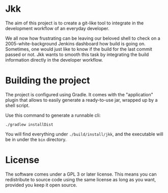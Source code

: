 Jkk
===

The aim of this project is to create a git-like tool to integrate in the development workflow of an everyday developer.

We all now how frustrating can be leaving our beloved shell to check on a 2005-white-background Jenkins dashboard how
build is going on. Sometimes, one would just like to know if the build for the last commit passed or not. Jkk wants to
smooth this task by integrating the build information directly in the developer workflow.

# Building the project
The project is configured using Gradle. It comes with the "application" plugin that allows to easily generate a
ready-to-use jar, wrapped up by a shell script.

Use this command to generate a runnable cli:
```shell script
./gradlew installDist
```

You will find everything under `./build/install/jkk`, and the executable will be in under the `bin` directory.

# License
The software comes under a GPL 3 or later license. This means you can redistribute to source code using the same license
as long as you want, provided you keep it open source.  